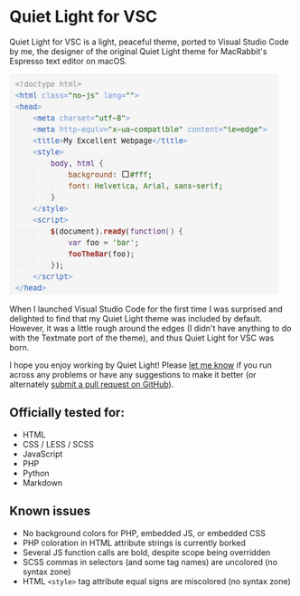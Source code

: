 # Quiet Light for VSC

Quiet Light for VSC is a light, peaceful theme, ported to Visual Studio Code by me, the designer of the original Quiet Light theme for MacRabbit's Espresso text editor on macOS.

![Quiet Light screenshot](images/screenshot.png)

When I launched Visual Studio Code for the first time I was surprised and delighted to find that my Quiet Light theme was included by default. However, it was a little rough around the edges (I didn't have anything to do with the Textmate port of the theme), and thus Quiet Light for VSC was born.

I hope you enjoy working by Quiet Light! Please [let me know](http://onecrayon.com/about/contact/) if you run across any problems or have any suggestions to make it better (or alternately [submit a pull request on GitHub](https://github.com/onecrayon/theme-quietlight-vsc)).

## Officially tested for:

* HTML
* CSS / LESS / SCSS
* JavaScript
* PHP
* Python
* Markdown

## Known issues

* No background colors for PHP, embedded JS, or embedded CSS
* PHP coloration in HTML attribute strings is currently borked
* Several JS function calls are bold, despite scope being overridden
* SCSS commas in selectors (and some tag names) are uncolored (no syntax zone)
* HTML `<style>` tag attribute equal signs are miscolored (no syntax zone)
